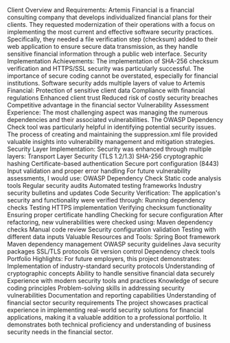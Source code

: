Client Overview and Requirements:
Artemis Financial is a financial consulting company that develops individualized financial plans for their clients. They requested modernization of their operations with a focus on implementing the most current and effective software security practices. Specifically, they needed a file verification step (checksum) added to their web application to ensure secure data transmission, as they handle sensitive financial information through a public web interface.
Security Implementation Achievements:
The implementation of SHA-256 checksum verification and HTTPS/SSL security was particularly successful. The importance of secure coding cannot be overstated, especially for financial institutions. Software security adds multiple layers of value to Artemis Financial:
Protection of sensitive client data
Compliance with financial regulations
Enhanced client trust
Reduced risk of costly security breaches
Competitive advantage in the financial sector
Vulnerability Assessment Experience:
The most challenging aspect was managing the numerous dependencies and their associated vulnerabilities. The OWASP Dependency Check tool was particularly helpful in identifying potential security issues. The process of creating and maintaining the suppression.xml file provided valuable insights into vulnerability management and mitigation strategies.
Security Layer Implementation:
Security was enhanced through multiple layers:
Transport Layer Security (TLS 1.2/1.3)
SHA-256 cryptographic hashing
Certificate-based authentication
Secure port configuration (8443)
Input validation and proper error handling
For future vulnerability assessments, I would use:
OWASP Dependency Check
Static code analysis tools
Regular security audits
Automated testing frameworks
Industry security bulletins and updates
Code Security Verification:
The application's security and functionality were verified through:
Running dependency checks
Testing HTTPS implementation
Verifying checksum functionality
Ensuring proper certificate handling
Checking for secure configuration
After refactoring, new vulnerabilities were checked using:
Maven dependency checks
Manual code review
Security configuration validation
Testing with different data inputs
Valuable Resources and Tools:
Spring Boot framework
Maven dependency management
OWASP security guidelines
Java security packages
SSL/TLS protocols
Git version control
Dependency check tools
Portfolio Highlights:
For future employers, this project demonstrates:
Implementation of industry-standard security protocols
Understanding of cryptographic concepts
Ability to handle sensitive financial data securely
Experience with modern security tools and practices
Knowledge of secure coding principles
Problem-solving skills in addressing security vulnerabilities
Documentation and reporting capabilities
Understanding of financial sector security requirements
The project showcases practical experience in implementing real-world security solutions for financial applications, making it a valuable addition to a professional portfolio. It demonstrates both technical proficiency and understanding of business security needs in the financial sector.
